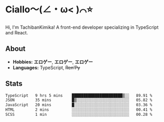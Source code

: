# Ciallo～(∠・ω< )⌒⭐️

Hi, I'm TachibanKimika! A front-end developer specializing in TypeScript and React.

## About
- **Hobbies:** **エロゲー**, **エロゲー**, **エロゲー**
- **Languages:** TypeScript, ~~Ren’Py~~

## Stats
<!--START_SECTION:waka-->

```txt
TypeScript   9 hrs 5 mins    ██████████████████████▒░░   89.91 %
JSON         35 mins         █▒░░░░░░░░░░░░░░░░░░░░░░░   05.82 %
JavaScript   20 mins         █░░░░░░░░░░░░░░░░░░░░░░░░   03.36 %
HTML         2 mins          ░░░░░░░░░░░░░░░░░░░░░░░░░   00.41 %
SCSS         1 min           ░░░░░░░░░░░░░░░░░░░░░░░░░   00.28 %
```

<!--END_SECTION:waka-->

<!-- ![Metrics](https://metrics.lecoq.io/TachibanaKimika?template=classic&base.activity=0&base.community=0&base.repositories=0&languages=1&isocalendar=1&isocalendar.duration=half-year&languages.limit=8&languages.sections=most-used&languages.colors=github&languages.threshold=0%25&languages.indepth=false&languages.recent.load=300&languages.recent.days=14&config.timezone=Asia%2FShanghai)
 -->
